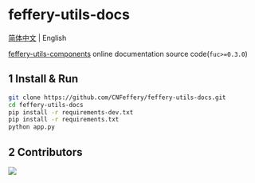 # feffery-utils-docs

[简体中文](./README.md) | English

<a href='https://github.com/CNFeffery/feffery-utils-components' target='_blank'>feffery-utils-components</a> online documentation source code(`fuc>=0.3.0`)

## 1 Install & Run

```bash
git clone https://github.com/CNFeffery/feffery-utils-docs.git
cd feffery-utils-docs
pip install -r requirements-dev.txt
pip install -r requirements.txt
python app.py
```

## 2 Contributors

<a href = "https://github.com/CNFeffery/feffery-utils-docs/graphs/contributors">
  <img src = "https://contrib.rocks/image?repo=CNFeffery/feffery-utils-docs"/>
</a>
